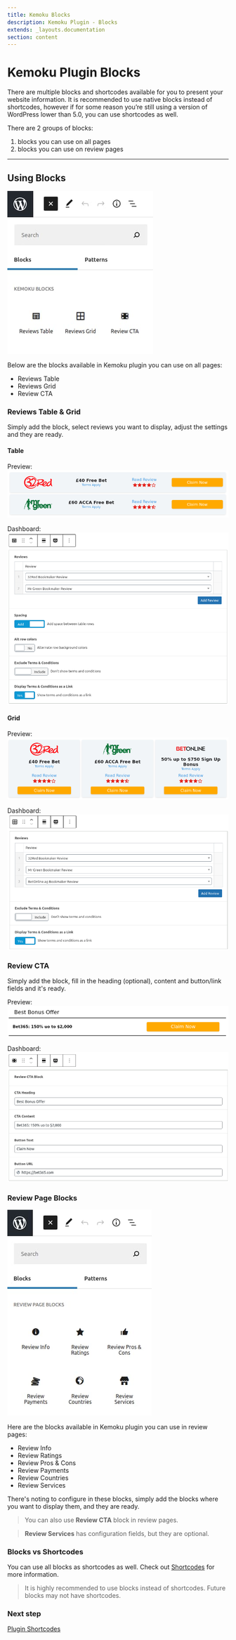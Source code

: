 ```yaml
---
title: Kemoku Blocks
description: Kemoku Plugin - Blocks
extends: _layouts.documentation
section: content
---
```


# Kemoku Plugin Blocks

There are multiple blocks and shortcodes available for you to present your website information. It is recommended to use native blocks instead of shortcodes, however if for some reason you’re still using a version of WordPress lower than 5.0, you can use shortcodes as well.

There are 2 groups of blocks:

1. blocks you can use on all pages
2. blocks you can use on review pages

---

## Using Blocks

![Kemoku Blocks](/assets/images/kemoku/kemoku-blocks.jpg)

Below are the blocks available in Kemoku plugin you can use on all pages:

- Reviews Table
- Reviews Grid
- Review CTA

### Reviews Table & Grid

Simply add the block, select reviews you want to display, adjust the settings and they are ready.

#### Table

Preview:
![Kemoku Table Block](/assets/images/kemoku/kemoku-reviews-table-block-frontend.png)

Dashboard:
![Kemoku Table Block](/assets/images/kemoku/kemoku-reviews-table-block-backend.png)

#### Grid

Preview:
![Kemoku Grid Block](/assets/images/kemoku/kemoku-reviews-grid-block-frontend.png)

Dashboard:
![Kemoku Grid Block](/assets/images/kemoku/kemoku-reviews-grid-block-backend.png)

### Review CTA

Simply add the block, fill in the heading (optional), content and button/link fields and it's ready.

Preview:
![Kemoku CTA Block](/assets/images/kemoku/kemoku-review-cta-block-frontend.png)

Dashboard:
![Kemoku CTA Block](/assets/images/kemoku/kemoku-review-cta-block-backend.png)

### Review Page Blocks

![Kemoku Review Blocks](/assets/images/kemoku/kemoku-review-blocks.jpg)

Here are the blocks available in Kemoku plugin you can use in review pages:

- Review Info
- Review Ratings
- Review Pros & Cons
- Review Payments
- Review Countries
- Review Services

There's noting to configure in these blocks, simply add the blocks where you want to display them, and they are ready.

> You can also use **Review CTA** block in review pages.

> **Review Services** has configuration fields, but they are optional.


### Blocks vs Shortcodes

You can use all blocks as shortcodes as well. Check out [Shortcodes](/docs/kemoku/shortcodes/) for more information.

> It is highly recommended to use blocks instead of shortcodes. Future blocks may not have shortcodes.

### Next step

[Plugin Shortcodes](/docs/kemoku/shortcodes/)
